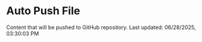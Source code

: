 # Auto Push File

Content that will be pushed to GitHub repository.
Last updated: 06/28/2025, 03:30:03 PM